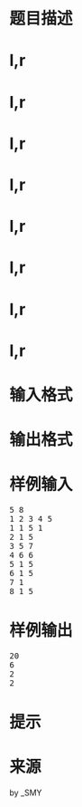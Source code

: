 

# 题目描述



# l,r



# l,r



# l,r



# l,r



# l,r



# l,r



# l,r



# l,r



# 输入格式



# 输出格式



# 样例输入


<pre>5 8
1 2 3 4 5
1 1 5 1
2 1 5
3 5 7
4 6 6
5 1 5
6 1 5
7 1
8 1 5
</pre>

# 样例输出


<pre>20
6
2
2
</pre>

# 提示



# 来源


<p>
by _SMY
</p>
